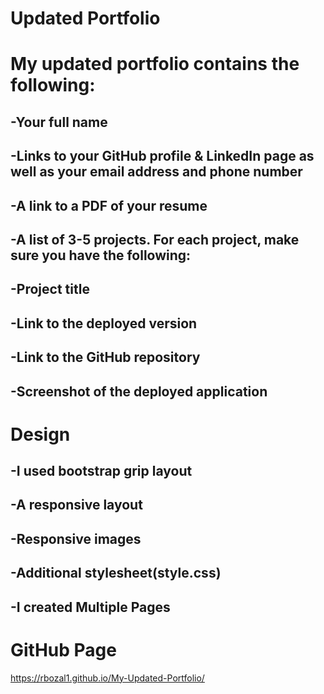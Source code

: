 # Updated Portfolio

# My updated portfolio contains the following:

## -Your full name
## -Links to your GitHub profile & LinkedIn page as well as your email address and phone number
## -A link to a PDF of your resume
## -A list of 3-5 projects. For each project, make sure you have the following:
## -Project title
## -Link to the deployed version
## -Link to the GitHub repository
## -Screenshot of the deployed application

# Design

## -I used bootstrap grip layout
## -A responsive layout
## -Responsive images
## -Additional stylesheet(style.css)
## -I created Multiple Pages

# GitHub Page
https://rbozal1.github.io/My-Updated-Portfolio/
